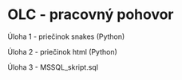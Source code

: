 # OLC - pracovný pohovor

Úloha 1 - priečinok snakes (Python)

Úloha 2 - priečinok html (Python)

Úloha 3 - MSSQL_skript.sql
